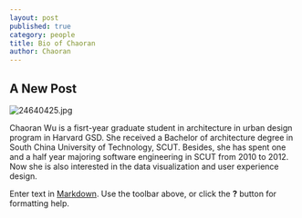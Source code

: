 ```yaml
---
layout: post
published: true
category: people
title: Bio of Chaoran
author: Chaoran
---
```

## A New Post
![24640425.jpg]({{site.baseurl}}/assets/24640425.jpg)

















Chaoran Wu is a fisrt-year graduate student in architecture in urban design program in Harvard GSD. She received a Bachelor of architecture degree in South China University of Technology, SCUT. Besides, she has spent one and a half year majoring software engineering in SCUT from 2010 to 2012. Now she is also interested in  the data visualization and user experience design. 

Enter text in [Markdown](http://daringfireball.net/projects/markdown/). Use the toolbar above, or click the **?** button for formatting help.
